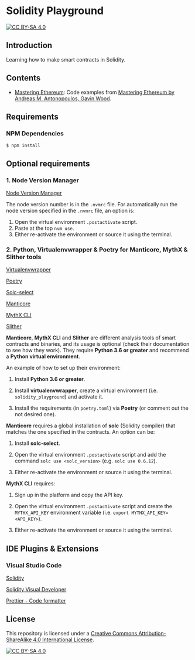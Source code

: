 # Solidity Playground

[![CC BY-SA 4.0][cc-by-sa-shield]][cc-by-sa]

## Introduction

Learning how to make smart contracts in Solidity.

## Contents

- [Mastering Ethereum](mastering_ethereum/README.md): Code examples from [Mastering Ethereum by Andreas M. Antonopoulos, Gavin Wood](https://github.com/ethereumbook/ethereumbook).

## Requirements

### NPM Dependencies

```shell
$ npm install
```

## Optional requirements

### 1. Node Version Manager

[Node Version Manager](https://github.com/nvm-sh/nvm/blob/master/README.md)

The node version number is in the `.nvmrc` file.
For automatically run the node version specified in the `.nvmrc` file, an option is:

1. Open the virtual environment `.postactivate` script.
2. Paste at the top `nvm use`.
3. Either re-activate the environment or source it using the terminal.

### 2. Python, Virtualenvwrapper & Poetry for Manticore, MythX & Slither tools

[Virtualenvwrapper](https://virtualenvwrapper.readthedoc)

[Poetry](https://python-poetry.org/)

[Solc-select](https://github.com/crytic/solc-select)

[Manticore](https://github.com/trailofbits/manticore)

[MythX CLI](https://github.com/dmuhs/mythx-cli)

[Slither](https://github.com/crytic/slither)

**Manticore**, **MythX CLI** and **Slither** are different analysis tools of smart contracts and binaries, and its usage is optional (check their documentation to see how they work). They require **Python 3.6 or greater** and recommend a **Python virtual environment**.

An example of how to set up their environment:

1. Install **Python 3.6 or greater**.

2. Install **virtualenvwrapper**, create a virtual environment (i.e. `solidity_playground`) and activate it.

3. Install the requirements (in `poetry.toml`) via **Poetry** (or comment out the not desired one).

**Manticore** requires a global installation of **solc** (Solidity compiler) that matches the one specified in the contracts. An option can be:

1. Install **solc-select**.

2. Open the virtual environment `.postactivate` script and add the command `solc use <solc_version>` (e.g. `solc use 0.6.12`).

3. Either re-activate the environment or source it using the terminal.

**MythX CLI** requires:

1. Sign up in the platform and copy the API key.

2. Open the virtual environment `.postactivate` script and create the `MYTHX_API_KEY` environment variable (i.e. `export MYTHX_API_KEY=<API_KEY>`).

3. Either re-activate the environment or source it using the terminal.

## IDE Plugins & Extensions

### Visual Studio Code

[Solidity](https://marketplace.visualstudio.com/items?itemName=JuanBlanco.solidity)

[Solidity Visual Developer](https://marketplace.visualstudio.com/items?itemName=tintinweb.solidity-visual-auditor)

[Prettier - Code formatter](https://marketplace.visualstudio.com/items?itemName=esbenp.prettier-vscode)

## License

This repository is licensed under a
[Creative Commons Attribution-ShareAlike 4.0 International License][cc-by-sa].

[![CC BY-SA 4.0][cc-by-sa-image]][cc-by-sa]

[cc-by-sa]: http://creativecommons.org/licenses/by-sa/4.0/
[cc-by-sa-image]: https://licensebuttons.net/l/by-sa/4.0/88x31.png
[cc-by-sa-shield]: https://img.shields.io/badge/License-CC%20BY--SA%204.0-lightgrey.svg
